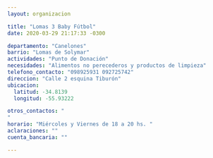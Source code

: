 ```yaml
---
layout: organizacion

title: "Lomas 3 Baby Fútbol"
date: 2020-03-29 21:17:33 -0300

departamento: "Canelones"
barrio: "Lomas de Solymar"
actividades: "Punto de Donación"
necesidades: "Alimentos no perecederos y productos de limpieza"
telefono_contacto: "098925931 092725742"
direccion: "Calle 2 esquina Tiburón"
ubicacion:
  latitud: -34.8139
  longitud: -55.93222

otros_contactos: "
"
horario: "Miércoles y Viernes de 18 a 20 hs. "
aclaraciones: ""
cuenta_bancaria: ""

---
```

